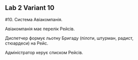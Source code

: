 ## Lab 2 Variant 10

#10. Система Авіакомпанія. 


Авіакомпанія має перелік Рейсів. 

Диспетчер формує льотну Бригаду (пілоти, штурман, радист, стюардеси) на Рейс. 

Адміністратор керує списком Рейсів. 
